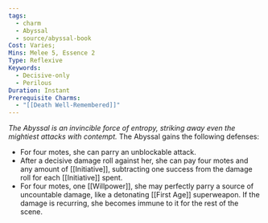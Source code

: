 ```yaml
---
tags:
  - charm
  - Abyssal
  - source/abyssal-book
Cost: Varies; 
Mins: Melee 5, Essence 2
Type: Reflexive
Keywords:
  - Decisive-only
  - Perilous
Duration: Instant
Prerequisite Charms:
  - "[[Death Well-Remembered]]"
---
```

*The Abyssal is an invincible force of entropy, striking away even the mightiest attacks with contempt.*
The Abyssal gains the following defenses:
 - For four motes, she can parry an unblockable attack.
 - After a decisive damage roll against her, she can pay four motes and any amount of [[Initiative]], subtracting one success from the damage roll for each [[Initiative]] spent.
 - For four motes, one [[Willpower]], she may perfectly parry a source of uncountable damage, like a detonating [[First Age]] superweapon. If the damage is recurring, she becomes immune to it for the rest of the scene.